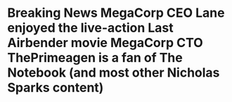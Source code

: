 # Breaking News MegaCorp CEO Lane enjoyed the live-action Last Airbender movie MegaCorp CTO ThePrimeagen is a fan of The Notebook (and most other Nicholas Sparks content)
